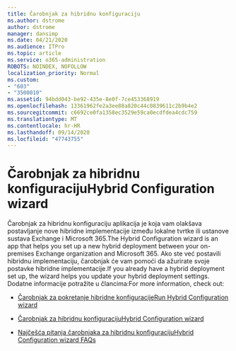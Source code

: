 ```yaml
---
title: Čarobnjak za hibridnu konfiguraciju
ms.author: dstrome
author: dstrome
manager: dansimp
ms.date: 04/21/2020
ms.audience: ITPro
ms.topic: article
ms.service: o365-administration
ROBOTS: NOINDEX, NOFOLLOW
localization_priority: Normal
ms.custom:
- "603"
- "3500010"
ms.assetid: 94bdd043-be92-435e-8e0f-7ce453368919
ms.openlocfilehash: 13361962fe2a3ee88a820c44c0839611c2b9b4e2
ms.sourcegitcommit: c6692ce0fa1358ec3529e59ca0ecdfdea4cdc759
ms.translationtype: MT
ms.contentlocale: hr-HR
ms.lasthandoff: 09/14/2020
ms.locfileid: "47743755"
---
```

# <a name="hybrid-configuration-wizard"></a><span data-ttu-id="4c706-102">Čarobnjak za hibridnu konfiguraciju</span><span class="sxs-lookup"><span data-stu-id="4c706-102">Hybrid Configuration wizard</span></span>

<span data-ttu-id="4c706-103">Čarobnjak za hibridnu konfiguraciju aplikacija je koja vam olakšava postavljanje nove hibridne implementacije između lokalne tvrtke ili ustanove sustava Exchange i Microsoft 365.</span><span class="sxs-lookup"><span data-stu-id="4c706-103">The Hybrid Configuration wizard is an app that helps you set up a new hybrid deployment between your on-premises Exchange organization and Microsoft 365.</span></span> <span data-ttu-id="4c706-104">Ako ste već postavili hibridnu implementaciju, čarobnjak će vam pomoći da ažurirate svoje postavke hibridne implementacije.</span><span class="sxs-lookup"><span data-stu-id="4c706-104">If you already have a hybrid deployment set up, the wizard helps you update your hybrid deployment settings.</span></span> <span data-ttu-id="4c706-105">Dodatne informacije potražite u člancima:</span><span class="sxs-lookup"><span data-stu-id="4c706-105">For more information, check out:</span></span>
  
- [<span data-ttu-id="4c706-106">Čarobnjak za pokretanje hibridne konfiguracije</span><span class="sxs-lookup"><span data-stu-id="4c706-106">Run Hybrid Configuration wizard</span></span>](https://technet.microsoft.com/library/mt595788%28v=exchg.150%29.aspx)

- [<span data-ttu-id="4c706-107">Čarobnjak za hibridnu konfiguraciju</span><span class="sxs-lookup"><span data-stu-id="4c706-107">Hybrid Configuration wizard</span></span>](https://technet.microsoft.com/library/hh529921%28v=exchg.150%29.aspx)

- [<span data-ttu-id="4c706-108">Najčešća pitanja čarobnjaka za hibridnu konfiguraciju</span><span class="sxs-lookup"><span data-stu-id="4c706-108">Hybrid Configuration wizard FAQs</span></span>](https://technet.microsoft.com/library/mt488940%28v=exchg.150%29.aspx)
